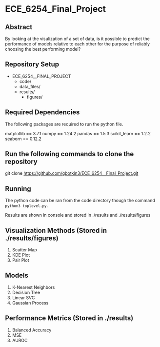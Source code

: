 # ECE_6254_Final_Project

## Abstract
By looking at the visulization of a set of data, is it possible to predict the performance of models relative to each other for the purpose of reliably choosing the best performing model?

## Repository Setup
- ECE_6254__FINAL_PROJECT
  - code/
  - data_files/
  - results/
    - figures/

## Required Dependencies
The following packages are required to run the python file.

matplotlib == 3.7.1
numpy == 1.24.2
pandas == 1.5.3
scikit_learn == 1.2.2
seaborn == 0.12.2


## Run the following commands to clone the repository

git clone https://github.com/gbotkin3/ECE_6254__Final_Project.git

## Running
The python code can be ran from the code directory though the command ```python3 toplevel.py```.

Results are shown in console and stored in ./results and ./results/figures


## Visualization Methods (Stored in ./results/figures)
1. Scatter Map
2. KDE Plot
3. Pair Plot

## Models
1. K-Nearest Neighbors
2. Decision Tree
3. Linear SVC
4. Gaussian Process

## Performance Metrics (Stored in ./results)

1. Balanced Accuracy
2. MSE
3. AUROC